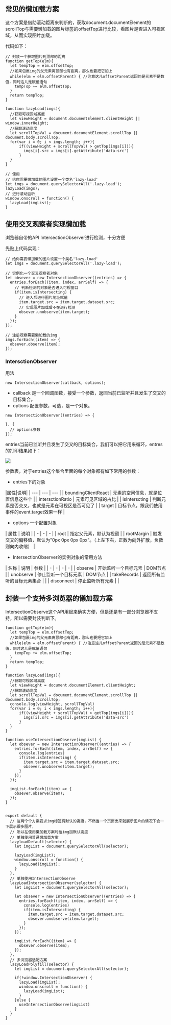 ## 常见的懒加载方案
这个方案是借助滚动距离来判断的，获取document.documentElement的scrollTop与需要懒加载的图片标签的offsetTop进行比较，看图片是否进入可视区域，从而实现图片加载。

代码如下：
```
// 封装一个获取图片到顶部的距离
function getTop(elm){
  let tempTop = elm.offsetTop;
  //如果包裹img的父元素离顶部也有距离，那么也要把它加上
  while(elm = elm.offsetParent) { //注意这儿offsetParent返回的是元素不是数值，同时这儿是赋值语句
    tempTop += elm.offsetTop;
  }
  return tempTop;
}

function lazyLoad(imgs){
  //获取可视区域高度
  let viewHeight = document.documentElement.clientHeight || window.innerHeight;
  //获取滚动高度
  let scrollTopVal = document.documentElement.scrollTop || document.body.scrollTop;
  for(var i = 0; i < imgs.length; i++){
      if((viewHeight + scrollTopVal) > getTop(imgs[i])){
        imgs[i].src = imgs[i].getAttribute('data-src')
      }
  }
}

// 使用
// 给你需要懒加载的图片设置一个类名'lazy-load'
let imgs = document.querySelectorAll('.lazy-load');
lazyLoad(imgs);
// 进行滚动监听
window.onscroll = function() {
  lazyLoad(imgList);
}
```

## 使用交叉观察者实现懒加载
浏览器自带的API IntersectionObserver进行检测，十分方便

先贴上代码实现：
```
// 给你需要懒加载的图片设置一个类名'lazy-load'
let imgs = document.querySelectorAll('.lazy-load');

// 实例化一个交叉观察者对象
let obsever = new IntersectionObserver((entries) => {
  entries.forEach((item, index, arrSelf) => {
    // 判断检测的对象是否进入可视窗口
    if(item.isIntersecting) {
      // 进入后进行图片地址赋值
      item.target.src = item.target.dataset.src;
      // 实现图片加载后不在进行检测
      obsever.unobserve(item.target);
    }
  });
});

// 注册观察需要懒加载的img
imgs.forEach((item) => {
  obsever.observe(item);
});
```

### IntersctionObserver
用法
```
new IntersectionObserver(callback, options);
```
- callback 是一个回调函数，接受一个参数，返回当前已监听并且发生了交叉的目标集合。
- options 配置参数，可选，是一个对象。

```
new IntersectionObserver((entries) => {

}, {
  // options参数
});
```
entries当前已监听并且发生了交叉的目标集合，我们可以把它用来循环，entres的打印结果如下：

![](https://imgkr.cn-bj.ufileos.com/6c349906-76f6-4955-aaf7-b47fdbe07fc8.png)

参数表，对于entries这个集合里面的每个对象都有如下常用的参数：

- entries下的对象

|属性|说明|
| --- | --- | --- |
| boundingClientReact | 元素的空间信息，就是位置信息这些个 |
| intersctionRatio | 元素可见区域的占比 |
| isInterscting | 判断元素是否交叉，也就是元素在可视区是否可见了 |
| target | 目标节点，跟我们使用事件的event.target效果一样 |

- options 一个配置对象

| 属性 | 说明 |
| - | - | - |
| root | 指定父元素，默认为视窗 |
| rootMargin | 触发交叉的偏移值，默认为"0px 0px 0px 0px"。（上左下右，正数为向外扩散，负数则向内收缩） |

- IntersectionObserver的实例对象的常用方法

| 名称 | 说明 | 参数 |
| - | - | - | - |
| observe | 开始监听一个目标元素 | DOM节点 |
| unobserve | 停止监听一个目标元素 | DOM节点 |
| takeRecords | 返回所有监听的目标元素集合 |  |
| disconnect | 停止监听所有元素 |  |

## 封装一个支持多浏览器的懒加载方案
IntersectionObserve这个API用起来确实方便，但是还是有一部分浏览器不支持，所以需要封装判断下。

```
function getTop(elm){
  let tempTop = elm.offsetTop;
  //如果包裹img的父元素离顶部也有距离，那么也要把它加上
  while(elm = elm.offsetParent) { //注意这儿offsetParent返回的是元素不是数值，同时这儿是赋值语句
    tempTop += elm.offsetTop;
  }
  return tempTop;
}

function lazyLoad(imgs){
  //获取可视区域高度
  let viewHeight = document.documentElement.clientHeight;
  //获取滚动高度
  let scrollTopVal = document.documentElement.scrollTop || document.body.scrollTop;
  console.log(viewHeight, scrollTopVal)
  for(var i = 0; i < imgs.length; i++){
      if((viewHeight + scrollTopVal) > getTop(imgs[i])){
        imgs[i].src = imgs[i].getAttribute('data-src')
      }
  }
}

function useIntersectionObserve(imgList) {
  let obsever = new IntersectionObserver((entries) => {
    entries.forEach((item, index, arrSelf) => {
      console.log(entries)
      if(item.isIntersecting) {
        item.target.src = item.target.dataset.src;
        obsever.unobserve(item.target);
      }
    });
  });

  imgList.forEach((item) => {
    obsever.observe(item);
  });
}


export default {
  // 这两个个方案要求img标签有默认的高度，不然当一个页面出来就展示图片的情况下会一下展示很多图片，
  // 所以在使用懒加载方案时给img加默认高度
  // 单独使用普通懒加载方案
  lazyloadDefault(selector) {
    let imgList = document.querySelectorAll(selector);

    lazyLoad(imgList);
    window.onscroll = function() {
      lazyLoad(imgList);
    }
  },
  // 单独使用IntersectionObserve
  lazyLoadIntersectionObserver(selector) {
    let imgList = document.querySelectorAll(selector);

    let obsever = new IntersectionObserver((entries) => {
      entries.forEach((item, index, arrSelf) => {
        console.log(entries)
        if(item.isIntersecting) {
          item.target.src = item.target.dataset.src;
          obsever.unobserve(item.target);
        }
      });
    });

    imgList.forEach((item) => {
      obsever.observe(item);
    });
  },
  // 多浏览器适配方案
  lazyLoadPolyfill(selector) {
    let imgList = document.querySelectorAll(selector);

    if(!window.IntersectionObserver) {
      lazyLoad(imgList);
      window.onscroll = function() {
        lazyLoad(imgList);
      }
    }else {
      useIntersectionObserve(imgList)
    }
  }
}
```

